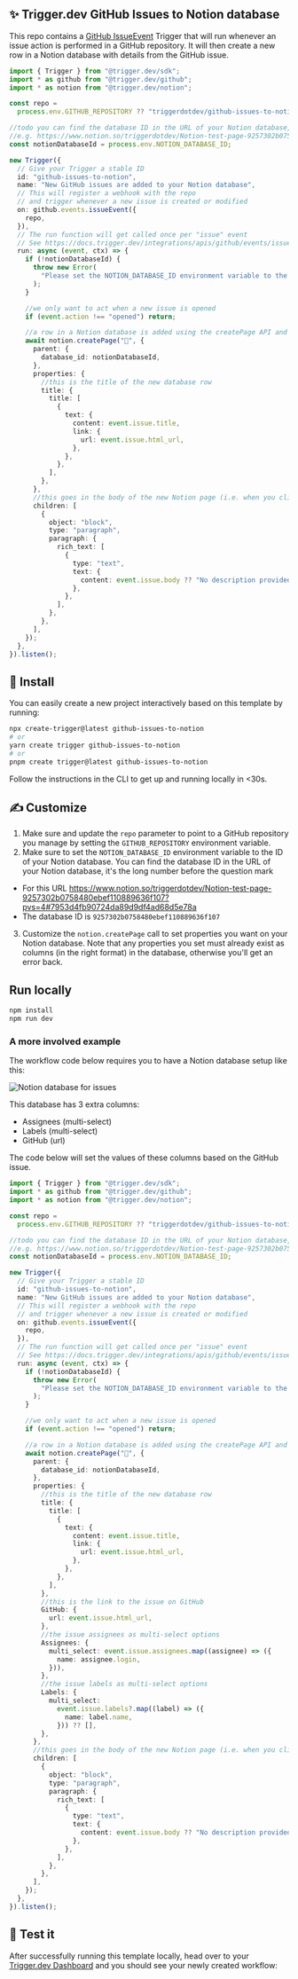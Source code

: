 ## ✨ Trigger.dev GitHub Issues to Notion database

This repo contains a [GitHub IssueEvent](https://docs.trigger.dev/integrations/apis/github/events/issues) Trigger that will run whenever an issue action is performed in a GitHub repository. It will then create a new row in a Notion database with details from the GitHub issue.

```ts
import { Trigger } from "@trigger.dev/sdk";
import * as github from "@trigger.dev/github";
import * as notion from "@trigger.dev/notion";

const repo =
  process.env.GITHUB_REPOSITORY ?? "triggerdotdev/github-issues-to-notion";

//todo you can find the database ID in the URL of your Notion database, it's the part after the name
//e.g. https://www.notion.so/triggerdotdev/Notion-test-page-9257302b0758480ebef110889636f107?pvs=4#7953d4fb90724da89d9df4ad68d5e78a
const notionDatabaseId = process.env.NOTION_DATABASE_ID;

new Trigger({
  // Give your Trigger a stable ID
  id: "github-issues-to-notion",
  name: "New GitHub issues are added to your Notion database",
  // This will register a webhook with the repo
  // and trigger whenever a new issue is created or modified
  on: github.events.issueEvent({
    repo,
  }),
  // The run function will get called once per "issue" event
  // See https://docs.trigger.dev/integrations/apis/github/events/issues
  run: async (event, ctx) => {
    if (!notionDatabaseId) {
      throw new Error(
        "Please set the NOTION_DATABASE_ID environment variable to the ID of your Notion database"
      );
    }

    //we only want to act when a new issue is opened
    if (event.action !== "opened") return;

    //a row in a Notion database is added using the createPage API and setting the parent to be the database
    await notion.createPage("📃", {
      parent: {
        database_id: notionDatabaseId,
      },
      properties: {
        //this is the title of the new database row
        title: {
          title: [
            {
              text: {
                content: event.issue.title,
                link: {
                  url: event.issue.html_url,
                },
              },
            },
          ],
        },
      },
      //this goes in the body of the new Notion page (i.e. when you click into it)
      children: [
        {
          object: "block",
          type: "paragraph",
          paragraph: {
            rich_text: [
              {
                type: "text",
                text: {
                  content: event.issue.body ?? "No description provided",
                },
              },
            ],
          },
        },
      ],
    });
  },
}).listen();
```

## 🔧 Install

You can easily create a new project interactively based on this template by running:

```sh
npx create-trigger@latest github-issues-to-notion
# or
yarn create trigger github-issues-to-notion
# or
pnpm create trigger@latest github-issues-to-notion
```

Follow the instructions in the CLI to get up and running locally in <30s.

## ✍️ Customize

1. Make sure and update the `repo` parameter to point to a GitHub repository you manage by setting the `GITHUB_REPOSITORY` environment variable.
2. Make sure to set the `NOTION_DATABASE_ID` environment variable to the ID of your Notion database. You can find the database ID in the URL of your Notion database, it's the long number before the question mark

- For this URL https://www.notion.so/triggerdotdev/Notion-test-page-9257302b0758480ebef110889636f107?pvs=4#7953d4fb90724da89d9df4ad68d5e78a
- The database ID is `9257302b0758480ebef110889636f107`

3. Customize the `notion.createPage` call to set properties you want on your Notion database. Note that any properties you set must already exist as columns (in the right format) in the database, otherwise you'll get an error back.

## Run locally

```sh
npm install
npm run dev
```

### A more involved example

The workflow code below requires you to have a Notion database setup like this:

![Notion database for issues](https://imagedelivery.net/3TbraffuDZ4aEf8KWOmI_w/92daa640-6b6e-4ee4-93d8-d36bea295600/public)

This database has 3 extra columns:

- Assignees (multi-select)
- Labels (multi-select)
- GitHub (url)

The code below will set the values of these columns based on the GitHub issue.

```ts
import { Trigger } from "@trigger.dev/sdk";
import * as github from "@trigger.dev/github";
import * as notion from "@trigger.dev/notion";

const repo =
  process.env.GITHUB_REPOSITORY ?? "triggerdotdev/github-issues-to-notion";

//todo you can find the database ID in the URL of your Notion database, it's the part after the name
//e.g. https://www.notion.so/triggerdotdev/Notion-test-page-9257302b0758480ebef110889636f107?pvs=4#7953d4fb90724da89d9df4ad68d5e78a
const notionDatabaseId = process.env.NOTION_DATABASE_ID;

new Trigger({
  // Give your Trigger a stable ID
  id: "github-issues-to-notion",
  name: "New GitHub issues are added to your Notion database",
  // This will register a webhook with the repo
  // and trigger whenever a new issue is created or modified
  on: github.events.issueEvent({
    repo,
  }),
  // The run function will get called once per "issue" event
  // See https://docs.trigger.dev/integrations/apis/github/events/issues
  run: async (event, ctx) => {
    if (!notionDatabaseId) {
      throw new Error(
        "Please set the NOTION_DATABASE_ID environment variable to the ID of your Notion database"
      );
    }

    //we only want to act when a new issue is opened
    if (event.action !== "opened") return;

    //a row in a Notion database is added using the createPage API and setting the parent to be the database
    await notion.createPage("📃", {
      parent: {
        database_id: notionDatabaseId,
      },
      properties: {
        //this is the title of the new database row
        title: {
          title: [
            {
              text: {
                content: event.issue.title,
                link: {
                  url: event.issue.html_url,
                },
              },
            },
          ],
        },
        //this is the link to the issue on GitHub
        GitHub: {
          url: event.issue.html_url,
        },
        //the issue assignees as multi-select options
        Assignees: {
          multi_select: event.issue.assignees.map((assignee) => ({
            name: assignee.login,
          })),
        },
        //the issue labels as multi-select options
        Labels: {
          multi_select:
            event.issue.labels?.map((label) => ({
              name: label.name,
            })) ?? [],
        },
      },
      //this goes in the body of the new Notion page (i.e. when you click into it)
      children: [
        {
          object: "block",
          type: "paragraph",
          paragraph: {
            rich_text: [
              {
                type: "text",
                text: {
                  content: event.issue.body ?? "No description provided",
                },
              },
            ],
          },
        },
      ],
    });
  },
}).listen();
```

## 🧪 Test it

After successfully running this template locally, head over to your [Trigger.dev Dashboard](https://app.trigger.dev) and you should see your newly created workflow:
